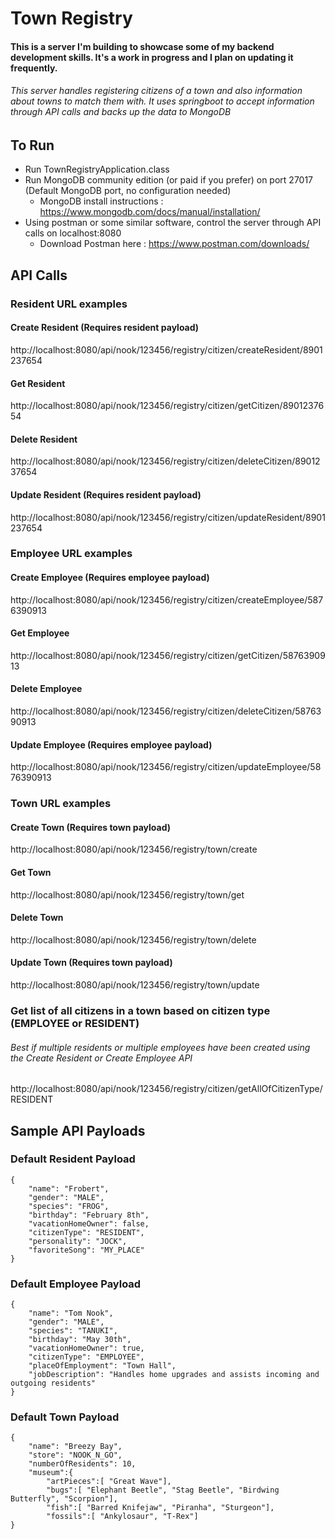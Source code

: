 # Town Registry
#### This is a server I'm building to showcase some of my backend development skills. It's a work in progress and I plan on updating it frequently.

###### This server handles registering citizens of a town and also information about towns to match them with. It uses springboot to accept information through API calls and backs up the data to MongoDB

## To Run

- Run TownRegistryApplication.class
- Run MongoDB community edition (or paid if you prefer) on port 27017 (Default MongoDB port, no configuration needed)
  - MongoDB install instructions : https://www.mongodb.com/docs/manual/installation/
- Using postman or some similar software, control the server through API calls on localhost:8080
  - Download Postman here : https://www.postman.com/downloads/

## API Calls
###
### Resident URL examples
#### Create Resident (Requires resident payload)
http://localhost:8080/api/nook/123456/registry/citizen/createResident/8901237654
#### Get Resident
http://localhost:8080/api/nook/123456/registry/citizen/getCitizen/8901237654
#### Delete Resident
http://localhost:8080/api/nook/123456/registry/citizen/deleteCitizen/8901237654
#### Update Resident (Requires resident payload)
http://localhost:8080/api/nook/123456/registry/citizen/updateResident/8901237654
###
### Employee URL examples
#### Create Employee (Requires employee payload)
http://localhost:8080/api/nook/123456/registry/citizen/createEmployee/5876390913
#### Get Employee
http://localhost:8080/api/nook/123456/registry/citizen/getCitizen/5876390913
#### Delete Employee
http://localhost:8080/api/nook/123456/registry/citizen/deleteCitizen/5876390913
#### Update Employee (Requires employee payload)
http://localhost:8080/api/nook/123456/registry/citizen/updateEmployee/5876390913
###
### Town URL examples
#### Create Town (Requires town payload)
http://localhost:8080/api/nook/123456/registry/town/create
#### Get Town
http://localhost:8080/api/nook/123456/registry/town/get
#### Delete Town
http://localhost:8080/api/nook/123456/registry/town/delete
#### Update Town (Requires town payload)
http://localhost:8080/api/nook/123456/registry/town/update
###
### Get list of all citizens in a town based on citizen type (EMPLOYEE or RESIDENT)
###### Best if multiple residents or multiple employees have been created using the Create Resident or Create Employee API
http://localhost:8080/api/nook/123456/registry/citizen/getAllOfCitizenType/RESIDENT

## Sample API Payloads
### Default Resident Payload

    {
        "name": "Frobert",
        "gender": "MALE",
        "species": "FROG",
        "birthday": "February 8th",
        "vacationHomeOwner": false,
        "citizenType": "RESIDENT",
        "personality": "JOCK",
        "favoriteSong": "MY_PLACE"
    }

### Default Employee Payload

    {
        "name": "Tom Nook",
        "gender": "MALE",
        "species": "TANUKI",
        "birthday": "May 30th",
        "vacationHomeOwner": true,
        "citizenType": "EMPLOYEE",
        "placeOfEmployment": "Town Hall",
        "jobDescription": "Handles home upgrades and assists incoming and outgoing residents"
    }

### Default Town Payload
    {
        "name": "Breezy Bay",
        "store": "NOOK_N_GO",
        "numberOfResidents": 10,
        "museum":{
            "artPieces":[ "Great Wave"],
            "bugs":[ "Elephant Beetle", "Stag Beetle", "Birdwing Butterfly", "Scorpion"],
            "fish":[ "Barred Knifejaw", "Piranha", "Sturgeon"],
            "fossils":[ "Ankylosaur", "T-Rex"]
    }



